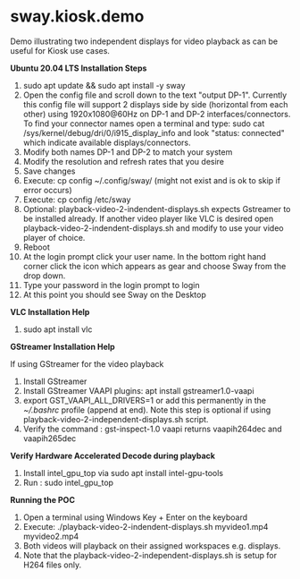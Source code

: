 # sway.kiosk.demo
Demo illustrating two independent displays for video playback as can be useful for Kiosk use cases.



**Ubuntu 20.04 LTS Installation Steps**

1. sudo apt update && sudo apt install -y sway
2. Open the config file and scroll down to the text "output DP-1".  Currently this config file will support 2 displays side by side (horizontal from each other) using 1920x1080@60Hz on DP-1 and DP-2 interfaces/connectors. To find your connector names open a terminal and type: sudo cat /sys/kernel/debug/dri/0/i915_display_info and look "status: connected" which indicate available displays/connectors.
3. Modify both names DP-1 and DP-2 to match your system 
4. Modify the resolution and refresh rates that you desire
5. Save changes
6. Execute: cp config ~/.config/sway/ (might not exist and is ok to skip if error occurs) 
7. Execute: cp config /etc/sway
8. Optional: playback-video-2-indendent-displays.sh expects Gstreamer to be installed already. If another video player like VLC is desired open playback-video-2-indendent-displays.sh and modify to use your video player of choice. 
9. Reboot
10. At the login prompt click your user name. In the bottom right hand corner click the icon which appears as gear and choose Sway from the drop down.
11. Type your password in the login prompt to login
12. At this point you should see Sway on the Desktop


**VLC Installation Help**
1. sudo apt install vlc

**GStreamer Installation Help**

If using GStreamer for the video playback 
1. Install GStreamer 
2. Install GStreamer VAAPI plugins: apt install gstreamer1.0-vaapi
3. export GST_VAAPI_ALL_DRIVERS=1 or add this permanently in the _~/.bashrc_ profile (append at end). Note this step is optional if using playback-video-2-independent-displays.sh script.
4. Verify the command : gst-inspect-1.0 vaapi returns vaapih264dec and vaapih265dec

**Verify Hardware Accelerated Decode during playback**

1. Install intel_gpu_top via sudo apt install intel-gpu-tools
2. Run : sudo intel_gpu_top

**Running the POC**

1. Open a terminal using Windows Key + Enter on the keyboard
2. Execute: ./playback-video-2-indendent-displays.sh myvideo1.mp4 myvideo2.mp4
3. Both videos will playback on their assigned workspaces e.g. displays.
4. Note that the playback-video-2-independent-displays.sh is setup for H264 files only. 
